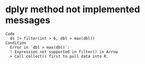 # dplyr method not implemented messages

    Code
      ds |> filter(int > 6, dbl > max(dbl))
    Condition
      Error in `dbl > max(dbl)`:
      ! Expression not supported in filter() in Arrow
      > Call collect() first to pull data into R.

